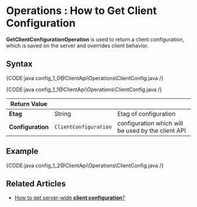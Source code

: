 ﻿# Operations : How to Get Client Configuration

**GetClientConfigurationOperation** is used to return a client configuration, which is saved on the server and overrides client behavior. 

## Syntax

{CODE:java config_1_0@ClientApi\Operations\ClientConfig.java /}

{CODE:java config_1_1@ClientApi\Operations\ClientConfig.java /}

| Return Value | | |
| ------------- | ----- | ---- |
| **Etag** | String | Etag of configuration |
| **Configuration** | `ClientConfiguration` | configuration which will be used by the client API |

## Example

{CODE:java config_1_2@ClientApi\Operations\ClientConfig.java /}

## Related Articles

- [How to get server-wide **client configuration**?](../../../../client-api/operations/server-wide/configuration/get-serverwide-client-configuration)

